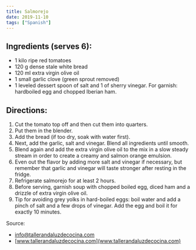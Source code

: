 ```yaml
---
title: Salmorejo
date: 2019-11-10
tags: ["Spanish"]
---
```

## Ingredients (serves 6):
* 1 kilo ripe red tomatoes
* 120 g dense stale white bread
* 120 ml extra virgin olive oil
* 1 small garlic clove (green sprout removed)
* 1 leveled dessert spoon of salt and 1 of sherry vinegar. For garnish: hardboiled egg and chopped Iberian ham.

## Directions: 
1. Cut the tomato top off and then cut them into quarters. 
2. Put them in the blender. 
3. Add the bread (if too dry, soak with water first). 
4. Next, add the garlic, salt and vinegar. Blend all ingredients until smooth. 
5. Blend again and add the extra virgin olive oil to the mix in a slow steady stream in order to create a creamy and salmon orange emulsion. 
6. Even out the flavor by adding more salt and vinegar if necessary, but remember that garlic and vinegar will taste stronger after resting in the fridge.
7. Refrigerate salmorejo for at least 2 hours.
8. Before serving, garnish soup with chopped boiled egg, diced ham and a drizzle of extra virgin olive oil.
9. Tip for avoiding grey yolks in hard-boiled eggs: boil water and add a pinch of salt and a few drops of vinegar. Add the egg and boil it for exactly 10 minutes.

Source:

* info@tallerandaluzdecocina.com
* [www.tallerandaluzdecocina.com](www.tallerandaluzdecocina.com)